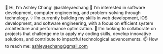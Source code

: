 👋 Hi, I’m Ashley Chang! @ashleyaechang
👀 I’m interested in software development, computer engineering, and problem-solving through technology.
💡 I’m currently building my skills in web development, iOS development, and software engineering, with a focus on efficient system architecture and performance optimization.
🤍 I’m looking to collaborate on projects that challenge me to apply my coding skills, develop innovative solutions, and contribute to impactful technological advancements.
📫 How to reach me: ashleyaechang@gmail.com

<!---
ashleyaechang/ashleyaechang is a ✨ special ✨ repository because its `README.md` (this file) appears on your GitHub profile.
You can click the Preview link to take a look at your changes.
--->
